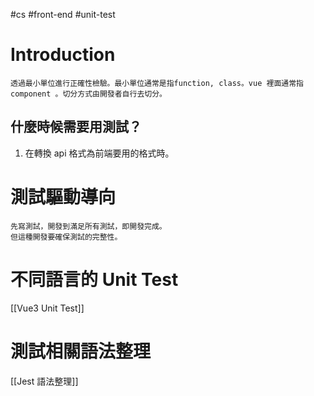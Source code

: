 #cs #front-end #unit-test

# Introduction
	透過最小單位進行正確性檢驗。最小單位通常是指function, class。vue 裡面通常指 component 。切分方式由開發者自行去切分。
## 什麼時候需要用測試？
1. 在轉換 api 格式為前端要用的格式時。

# 測試驅動導向
	先寫測試，開發到滿足所有測試，即開發完成。
	但這種開發要確保測試的完整性。

# 不同語言的 Unit Test
[[Vue3 Unit Test]]

# 測試相關語法整理
[[Jest 語法整理]]


